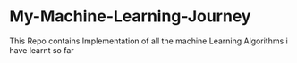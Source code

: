 # My-Machine-Learning-Journey
This Repo contains Implementation of all the machine Learning Algorithms i have learnt so far
